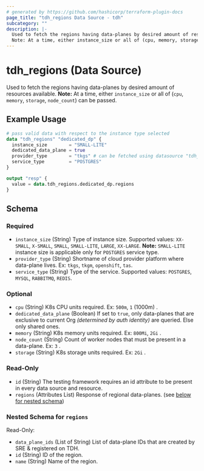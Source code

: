 ```yaml
---
# generated by https://github.com/hashicorp/terraform-plugin-docs
page_title: "tdh_regions Data Source - tdh"
subcategory: ""
description: |-
  Used to fetch the regions having data-planes by desired amount of resources available.
  Note: At a time, either instance_size or all of (cpu, memory, storage, node_count) can be passed.
---
```


# tdh_regions (Data Source)

Used to fetch the regions having data-planes by desired amount of resources available.
**Note:** At a time, either `instance_size` or all of (`cpu`, `memory`, `storage`, `node_count`) can be passed.

## Example Usage

```terraform
# pass valid data with respect to the instance type selected
data "tdh_regions" "dedicated_dp" {
  instance_size        = "SMALL-LITE"
  dedicated_data_plane = true
  provider_type        = "tkgs" # can be fetched using datasource "tdh_provider_types"
  service_type         = "POSTGRES"
}

output "resp" {
  value = data.tdh_regions.dedicated_dp.regions
}
```

<!-- schema generated by tfplugindocs -->
## Schema

### Required

- `instance_size` (String) Type of instance size. Supported values: `XX-SMALL`, `X-SMALL`, `SMALL`, `SMALL-LITE`, `LARGE`, `XX-LARGE`.
**Note:** `SMALL-LITE` instance size is applicable only for `POSTGRES` service type.
- `provider_type` (String) Shortname of cloud provider platform where data-plane lives. Ex: `tkgs`, `tkgm`, `openshift`, `tas`.
- `service_type` (String) Type of the service. Supported values: `POSTGRES`, `MYSQL`, `RABBITMQ`, `REDIS`.

### Optional

- `cpu` (String) K8s CPU units required. Ex: `500m`, `1` (1000m) .
- `dedicated_data_plane` (Boolean) If set to `true`, only data-planes that are exclusive to current Org *(determined by auth identity)* are queried. Else only shared ones.
- `memory` (String) K8s memory units required. Ex: `800Mi`, `2Gi` .
- `node_count` (String) Count of worker nodes that must be present in a data-plane. Ex: `3` .
- `storage` (String) K8s storage units required. Ex: `2Gi` .

### Read-Only

- `id` (String) The testing framework requires an id attribute to be present in every data source and resource.
- `regions` (Attributes List) Response of regional data-planes. (see [below for nested schema](#nestedatt--regions))

<a id="nestedatt--regions"></a>
### Nested Schema for `regions`

Read-Only:

- `data_plane_ids` (List of String) List of data-plane IDs that are created by SRE & registered on TDH.
- `id` (String) ID of the region.
- `name` (String) Name of the region.


